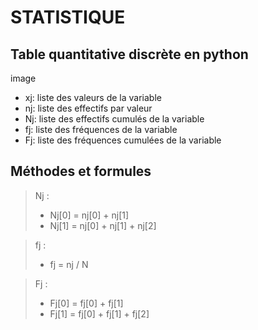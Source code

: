 # STATISTIQUE

## Table quantitative discrète en python

image

- xj: liste des valeurs de la variable
- nj: liste des effectifs par valeur
- Nj: liste des effectifs cumulés de la variable
- fj: liste des fréquences de la variable
- Fj: liste des fréquences cumulées de la variable

## Méthodes et formules

> Nj :
>
> - Nj[0] = nj[0] + nj[1]
> - Nj[1] = nj[0] + nj[1] + nj[2]

> fj :
>
> - fj = nj / N

> Fj :
>
> - Fj[0] = fj[0] + fj[1]
> - Fj[1] = fj[0] + fj[1] + fj[2]
